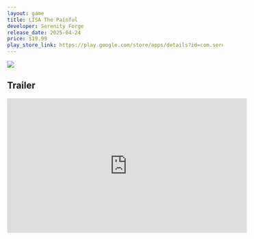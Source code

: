 ```yaml
---
layout: game
title: LISA The Painful
developer: Serenity Forge
release_date: 2025-04-24
price: $19.99
play_store_link: https://play.google.com/store/apps/details?id=com.serenityforge.lisathepainful
---
```


<!-- Write your game description here. -->

<!-- Add your image embeds here. Remember to place images in assets/images/ -->
<img src="{{ 'assets/images/lisa_the_painful_gameplay.jpg' | relative_url }}" />
<!-- IMPORTANT: Please manually place the image file 'lisa_the_painful_gameplay.jpg' into the 'assets/images/' directory. -->

<!-- Optional: Add a rating section -->
<!-- ## My Rating
<!-- **Overall:** ⭐⭐⭐⭐☆ -->

<!-- Optional: Add a trailer section -->
## Trailer
<iframe width="560" height="315" src="https://www.youtube.com/embed/1-kT5SDifCU?si=2WBMuACSKh4F_qef" title="YouTube video player" frameborder="0" allow="accelerometer; autoplay; clipboard-write; encrypted-media; gyroscope; picture-in-picture; web-share" referrerpolicy="strict-origin-when-cross-origin" allowfullscreen></iframe>